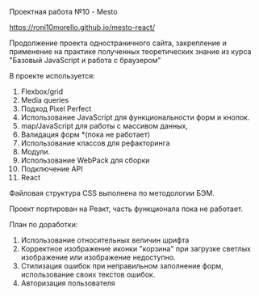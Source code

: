 Проектная работа №10 - Mesto

https://roni10morello.github.io/mesto-react/

Продолжение проекта одностраничного сайта, закрепление и применение на практике полученных теоретических знание из курса "Базовый JavaScript и работа с браузером"

В проекте используется:
1. Flexbox/grid
2. Media queries
4. Подход Pixel Perfect
5. Использование JavaScript для функциональности форм и кнопок.
6. map/JavaScript для работы с массивом данных,
7. Валидация форм *(пока не работает)
8. Использование классов для рефакторинга
9. Модули.
10. Использование WebPack для сборки
11. Подключение API
12. React

Файловая структура CSS выполнена по методологии БЭМ.

Проект портирован на Реакт, часть функционала пока не работает.

План по доработки:
1. Использование относительных величин шрифта
2. Корректное изображение иконки "корзина" при загрузке светлых изображение или изображение недоступно.
3. Стилизация ошибок при неправильном заполнение форм, использование своих текстов ошибок.
4. Авторизация пользователя
